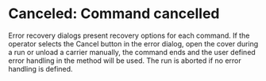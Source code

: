 # Canceled: Command cancelled

Error recovery dialogs present recovery options for each command. If the operator selects the Cancel button in the error dialog, open the cover during a run or unload a carrier manually, the command ends and the user defined error handling in the method will be used. The run is aborted if no error handling is defined.
